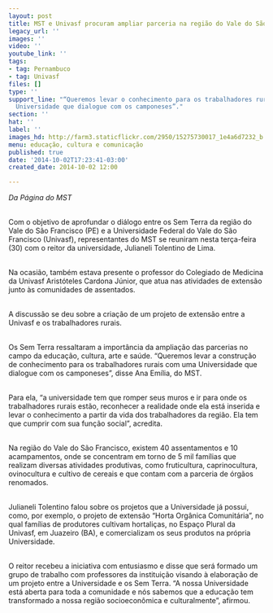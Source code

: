 ```yaml
---
layout: post
title: MST e Univasf procuram ampliar parceria na região do Vale do São Franscisco
legacy_url: ''
images: ''
video: ''
youtube_link: ''
tags:
- tag: Pernambuco
- tag: Univasf
files: []
type: ''
support_line: "“Queremos levar o conhecimento para os trabalhadores rurais com uma
  Universidade que dialogue com os camponeses”."
section: ''
hat: ''
label: ''
images_hd: http://farm3.staticflickr.com/2950/15275730017_1e4a6d7232_b.jpg
menu: educação, cultura e comunicação
published: true
date: '2014-10-02T17:23:41-03:00'
created_date: 2014-10-02 12:00

---
```

<p><em>Da P&aacute;gina do MST</em></p>

<p><br />
Com o objetivo de aprofundar o di&aacute;logo entre os Sem Terra da regi&atilde;o do Vale do S&atilde;o Francisco (PE) e a Universidade Federal do Vale do S&atilde;o Francisco (Univasf), representantes do MST se reuniram nesta ter&ccedil;a-feira (30) com o reitor da universidade, Julianeli Tolentino de Lima.</p>

<p><br />
Na ocasi&atilde;o, tamb&eacute;m estava presente o professor do Colegiado de Medicina da Univasf Arist&oacute;teles Cardona J&uacute;nior, que atua nas atividades de extens&atilde;o junto &agrave;s comunidades de assentados.&nbsp;</p>

<p><br />
A discuss&atilde;o se deu sobre a cria&ccedil;&atilde;o de um projeto de extens&atilde;o entre a Univasf e os&nbsp;trabalhadores rurais.&nbsp;</p>

<p><br />
Os Sem Terra ressaltaram a import&acirc;ncia da amplia&ccedil;&atilde;o das parcerias no campo da educa&ccedil;&atilde;o, cultura, arte e sa&uacute;de. &ldquo;Queremos levar a constru&ccedil;&atilde;o de conhecimento para os trabalhadores rurais com uma Universidade que dialogue com os camponeses&rdquo;, disse Ana Em&iacute;lia, do MST.&nbsp;</p>

<p><br />
Para ela, &ldquo;a universidade tem que romper seus muros e ir para onde os trabalhadores rurais est&atilde;o, reconhecer a realidade onde ela est&aacute; inserida e levar o conhecimento a partir da vida dos trabalhadores da regi&atilde;o. Ela tem que cumprir com sua fun&ccedil;&atilde;o social&rdquo;, acredita.&nbsp;</p>

<p><br />
Na regi&atilde;o do Vale do S&atilde;o Francisco, existem 40 assentamentos e 10 acampamentos, onde se concentram em torno de 5 mil fam&iacute;lias que realizam diversas atividades produtivas, como fruticultura, caprinocultura, ovinocultura e cultivo de cereais e que contam com a parceria de &oacute;rg&atilde;os renomados.&nbsp;</p>

<p><br />
Julianeli Tolentino falou sobre os projetos que a Universidade j&aacute; possui, como, por exemplo, o projeto de extens&atilde;o &ldquo;Horta Org&acirc;nica Comunit&aacute;ria&rdquo;, no qual fam&iacute;lias de produtores cultivam hortali&ccedil;as, no Espa&ccedil;o Plural da Univasf, em Juazeiro (BA), e comercializam os seus produtos na pr&oacute;pria Universidade.&nbsp;</p>

<p><br />
O reitor recebeu a iniciativa com entusiasmo e disse que ser&aacute; formado um grupo de trabalho com professores da institui&ccedil;&atilde;o visando &agrave; elabora&ccedil;&atilde;o de um projeto entre a Universidade e os Sem Terra. &ldquo;A nossa Universidade est&aacute; aberta para toda a comunidade e n&oacute;s sabemos que a educa&ccedil;&atilde;o tem transformado a nossa regi&atilde;o socioecon&ocirc;mica e culturalmente&rdquo;, afirmou.</p>
